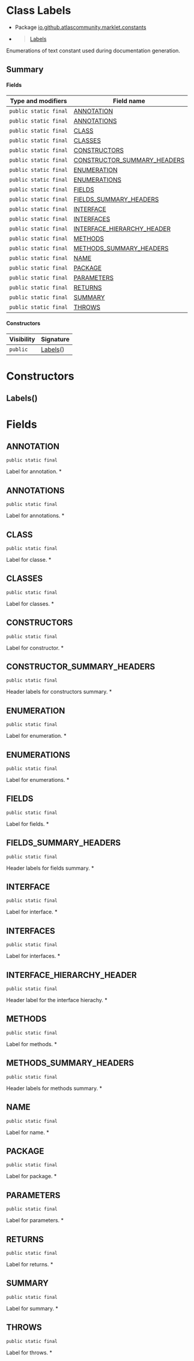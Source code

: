 # Class Labels

* Package [io.github.atlascommunity.marklet.constants](Index.md)
*  > [Labels](Labels.md)

Enumerations of text constant used during documentation generation.


## Summary
#### Fields
| Type and modifiers | Field name |
| --- | --- |
| `public static final` | [ANNOTATION](#annotation) |
| `public static final` | [ANNOTATIONS](#annotations) |
| `public static final` | [CLASS](#class) |
| `public static final` | [CLASSES](#classes) |
| `public static final` | [CONSTRUCTORS](#constructors) |
| `public static final` | [CONSTRUCTOR_SUMMARY_HEADERS](#constructor_summary_headers) |
| `public static final` | [ENUMERATION](#enumeration) |
| `public static final` | [ENUMERATIONS](#enumerations) |
| `public static final` | [FIELDS](#fields) |
| `public static final` | [FIELDS_SUMMARY_HEADERS](#fields_summary_headers) |
| `public static final` | [INTERFACE](#interface) |
| `public static final` | [INTERFACES](#interfaces) |
| `public static final` | [INTERFACE_HIERARCHY_HEADER](#interface_hierarchy_header) |
| `public static final` | [METHODS](#methods) |
| `public static final` | [METHODS_SUMMARY_HEADERS](#methods_summary_headers) |
| `public static final` | [NAME](#name) |
| `public static final` | [PACKAGE](#package) |
| `public static final` | [PARAMETERS](#parameters) |
| `public static final` | [RETURNS](#returns) |
| `public static final` | [SUMMARY](#summary) |
| `public static final` | [THROWS](#throws) |

#### Constructors
| Visibility | Signature |
| --- | --- |
| `public` | [Labels](#labels)() |



# Constructors
## Labels()





# Fields
## ANNOTATION
`public static final` 

Label for annotation. *


## ANNOTATIONS
`public static final` 

Label for annotations. *


## CLASS
`public static final` 

Label for classe. *


## CLASSES
`public static final` 

Label for classes. *


## CONSTRUCTORS
`public static final` 

Label for constructor. *


## CONSTRUCTOR_SUMMARY_HEADERS
`public static final` 

Header labels for constructors summary. *


## ENUMERATION
`public static final` 

Label for enumeration. *


## ENUMERATIONS
`public static final` 

Label for enumerations. *


## FIELDS
`public static final` 

Label for fields. *


## FIELDS_SUMMARY_HEADERS
`public static final` 

Header labels for fields summary. *


## INTERFACE
`public static final` 

Label for interface. *


## INTERFACES
`public static final` 

Label for interfaces. *


## INTERFACE_HIERARCHY_HEADER
`public static final` 

Header label for the interface hierachy. *


## METHODS
`public static final` 

Label for methods. *


## METHODS_SUMMARY_HEADERS
`public static final` 

Header labels for methods summary. *


## NAME
`public static final` 

Label for name. *


## PACKAGE
`public static final` 

Label for package. *


## PARAMETERS
`public static final` 

Label for parameters. *


## RETURNS
`public static final` 

Label for returns. *


## SUMMARY
`public static final` 

Label for summary. *


## THROWS
`public static final` 

Label for throws. *



